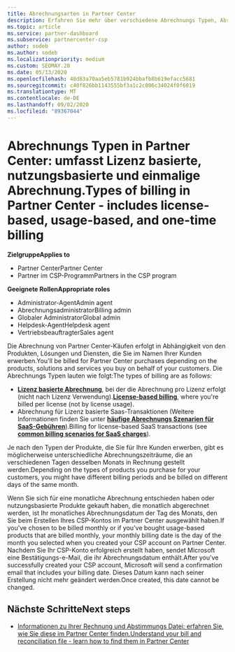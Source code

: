 ```yaml
---
title: Abrechnungsarten in Partner Center
description: Erfahren Sie mehr über verschiedene Abrechnungs Typen, Abrechnungs Zeiträume und Abrechnungsdaten, die Sie möglicherweise im Partner Center sehen.
ms.topic: article
ms.service: partner-dashboard
ms.subservice: partnercenter-csp
author: sodeb
ms.author: sodeb
ms.localizationpriority: medium
ms.custom: SEOMAY.20
ms.date: 05/13/2020
ms.openlocfilehash: 40d83a70aa5eb5781b924bbafb8b619efacc5681
ms.sourcegitcommit: c40f826bb1143555bf3a1c2c806c34024f0f6019
ms.translationtype: MT
ms.contentlocale: de-DE
ms.lasthandoff: 09/02/2020
ms.locfileid: "89367044"
---
```

# <a name="types-of-billing-in-partner-center---includes-license-based-usage-based-and-one-time-billing"></a><span data-ttu-id="14db8-103">Abrechnungs Typen in Partner Center: umfasst Lizenz basierte, nutzungsbasierte und einmalige Abrechnung.</span><span class="sxs-lookup"><span data-stu-id="14db8-103">Types of billing in Partner Center - includes license-based, usage-based, and one-time billing</span></span>

<span data-ttu-id="14db8-104">**Zielgruppe**</span><span class="sxs-lookup"><span data-stu-id="14db8-104">**Applies to**</span></span>

- <span data-ttu-id="14db8-105">Partner Center</span><span class="sxs-lookup"><span data-stu-id="14db8-105">Partner Center</span></span>
- <span data-ttu-id="14db8-106">Partner im CSP-Programm</span><span class="sxs-lookup"><span data-stu-id="14db8-106">Partners in the CSP program</span></span>

<span data-ttu-id="14db8-107">**Geeignete Rollen**</span><span class="sxs-lookup"><span data-stu-id="14db8-107">**Appropriate roles**</span></span>

- <span data-ttu-id="14db8-108">Administrator-Agent</span><span class="sxs-lookup"><span data-stu-id="14db8-108">Admin agent</span></span>
- <span data-ttu-id="14db8-109">Abrechnungsadministrator</span><span class="sxs-lookup"><span data-stu-id="14db8-109">Billing admin</span></span>
- <span data-ttu-id="14db8-110">Globaler Administrator</span><span class="sxs-lookup"><span data-stu-id="14db8-110">Global admin</span></span>
- <span data-ttu-id="14db8-111">Helpdesk-Agent</span><span class="sxs-lookup"><span data-stu-id="14db8-111">Helpdesk agent</span></span>
- <span data-ttu-id="14db8-112">Vertriebsbeauftragter</span><span class="sxs-lookup"><span data-stu-id="14db8-112">Sales agent</span></span>

<span data-ttu-id="14db8-113">Die Abrechnung von Partner Center-Käufen erfolgt in Abhängigkeit von den Produkten, Lösungen und Diensten, die Sie im Namen Ihrer Kunden erwerben.</span><span class="sxs-lookup"><span data-stu-id="14db8-113">You'll be billed for Partner Center purchases depending on the products, solutions and services you buy on behalf of your customers.</span></span> <span data-ttu-id="14db8-114">Die Abrechnungs Typen lauten wie folgt:</span><span class="sxs-lookup"><span data-stu-id="14db8-114">The types of billing are as follows:</span></span>

- <span data-ttu-id="14db8-115">[**Lizenz basierte Abrechnung**](license-based-billing.md), bei der die Abrechnung pro Lizenz erfolgt (nicht nach Lizenz Verwendung).</span><span class="sxs-lookup"><span data-stu-id="14db8-115">[**License-based billing**](license-based-billing.md), where you're billed per license (not by license usage).</span></span>
- <span data-ttu-id="14db8-116">Abrechnung für Lizenz basierte Saas-Transaktionen (Weitere Informationen finden Sie unter [**häufige Abrechnungs Szenarien für SaaS-Gebühren**](common-billing-scenarios-saas.md)).</span><span class="sxs-lookup"><span data-stu-id="14db8-116">Billing for license-based SaaS transactions (see [**common billing scenarios for SaaS charges**](common-billing-scenarios-saas.md)).</span></span>

<span data-ttu-id="14db8-117">Je nach den Typen der Produkte, die Sie für Ihre Kunden erwerben, gibt es möglicherweise unterschiedliche Abrechnungszeiträume, die an verschiedenen Tagen desselben Monats in Rechnung gestellt werden.</span><span class="sxs-lookup"><span data-stu-id="14db8-117">Depending on the types of products you purchase for your customers, you might have different billing periods and be billed on different days of the same month.</span></span>

<span data-ttu-id="14db8-118">Wenn Sie sich für eine monatliche Abrechnung entschieden haben oder nutzungsbasierte Produkte gekauft haben, die monatlich abgerechnet werden, ist Ihr monatliches Abrechnungsdatum der Tag des Monats, den Sie beim Erstellen Ihres CSP-Kontos im Partner Center ausgewählt haben.</span><span class="sxs-lookup"><span data-stu-id="14db8-118">If you've chosen to be billed monthly or if you've bought usage-based products that are billed monthly, your monthly billing date is the day of the month you selected when you created your CSP account on Partner Center.</span></span> <span data-ttu-id="14db8-119">Nachdem Sie Ihr CSP-Konto erfolgreich erstellt haben, sendet Microsoft eine Bestätigungs-e-Mail, die ihr Abrechnungsdatum enthält.</span><span class="sxs-lookup"><span data-stu-id="14db8-119">After you've successfully created your CSP account, Microsoft will send a confirmation email that includes your billing date.</span></span> <span data-ttu-id="14db8-120">Dieses Datum kann nach seiner Erstellung nicht mehr geändert werden.</span><span class="sxs-lookup"><span data-stu-id="14db8-120">Once created, this date cannot be changed.</span></span>

## <a name="next-steps"></a><span data-ttu-id="14db8-121">Nächste Schritte</span><span class="sxs-lookup"><span data-stu-id="14db8-121">Next steps</span></span>

- [<span data-ttu-id="14db8-122">Informationen zu Ihrer Rechnung und Abstimmungs Datei: erfahren Sie, wie Sie diese im Partner Center finden.</span><span class="sxs-lookup"><span data-stu-id="14db8-122">Understand your bill and reconciliation file - learn how to find them in Partner Center</span></span>](read-your-bill.md)